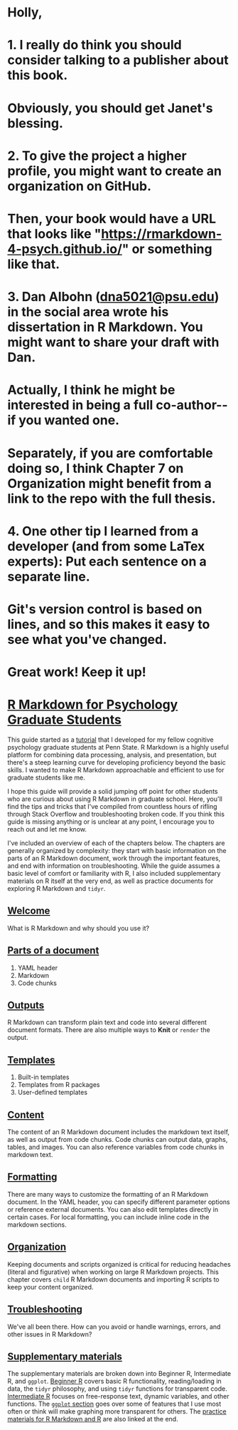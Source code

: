 # Holly,
# 
# 1. I really do think you should consider talking to a publisher about this book. 
# Obviously, you should get Janet's blessing.
# 
# 2. To give the project a higher profile, you might want to create an organization on GitHub. 
# Then, your book would have a URL that looks like "https://rmarkdown-4-psych.github.io/" or something like that.
# 
# 3. Dan Albohn (dna5021@psu.edu) in the social area wrote his dissertation in R Markdown. You might want to share your draft with Dan. 
# Actually, I think he might be interested in being a full co-author--if you wanted one. 
# Separately, if you are comfortable doing so, I think Chapter 7 on Organization might benefit from a link to the repo with the full thesis.
# 
# 4. One other tip I learned from a developer (and from some LaTex experts): Put each sentence on a separate line.
# Git's version control is based on lines, and so this makes it easy to see what you've changed.
# 
# Great work! Keep it up!

# [R Markdown for Psychology Graduate Students](https://hollzzar.github.io/rmarkdown-guide/)

This guide started as a [tutorial](https://github.com/hollzzar/markdown-tutorial) that I developed for my fellow cognitive psychology graduate students at Penn State. 
R Markdown is a highly useful platform for combining data processing, analysis, and presentation, but there's a steep learning curve for developing proficiency beyond the basic skills.
I wanted to make R Markdown approachable and efficient to use for graduate students like me.

I hope this guide will provide a solid jumping off point for other students who are curious about using R Markdown in graduate school. 
Here, you'll find the tips and tricks that I've compiled from countless hours of rifling through Stack Overflow and troubleshooting broken code. 
If you think this guide is missing anything or is unclear at any point, I encourage you to reach out and let me know.

I've included an overview of each of the chapters below. 
The chapters are generally organized by complexity: they start with basic information on the parts of an R Markdown document, work through the important features, and end with information on troubleshooting. 
While the guide assumes a basic level of comfort or familiarity with R, I also included supplementary materials on R itself at the very end, as well as practice documents for exploring R Markdown and `tidyr`.

## [Welcome](https://hollzzar.github.io/rmarkdown-guide/index.html)

What is R Markdown and why should you use it?

## [Parts of a document](https://hollzzar.github.io/rmarkdown-guide/intro.html)

1. YAML header
1. Markdown
1. Code chunks

## [Outputs](https://hollzzar.github.io/rmarkdown-guide/output.html)

R Markdown can transform plain text and code into several different document formats. 
There are also multiple ways to **Knit** or `render` the output.

## [Templates](https://hollzzar.github.io/rmarkdown-guide/template.html)

1. Built-in templates
1. Templates from R packages
1. User-defined templates

## [Content](https://hollzzar.github.io/rmarkdown-guide/content.html)

The content of an R Markdown document includes the markdown text itself, as well as output from code chunks. 
Code chunks can output data, graphs, tables, and images. 
You can also reference variables from code chunks in markdown text.

## [Formatting](https://hollzzar.github.io/rmarkdown-guide/format.html)

There are many ways to customize the formatting of an R Markdown document. 
In the YAML header, you can specify different parameter options or reference external documents. 
You can also edit templates directly in certain cases. For local formatting, you can include inline code in the markdown sections.

## [Organization](https://hollzzar.github.io/rmarkdown-guide/organization.html)

Keeping documents and scripts organized is critical for reducing headaches (literal and figurative) when working on large R Markdown projects. 
This chapter covers `child` R Markdown documents and importing R scripts to keep your content organized.

## [Troubleshooting](https://hollzzar.github.io/rmarkdown-guide/trouble.html)

We've all been there. 
How can you avoid or handle warnings, errors, and other issues in R Markdown?

## [Supplementary materials](https://hollzzar.github.io/rmarkdown-guide/supplement.html)

The supplementary materials are broken down into Beginner R, Intermediate R, and `ggplot`. 
[Beginner R](https://hollzzar.github.io/rmarkdown-guide/supplement.html#beginner-r) covers basic R functionality, reading/loading in data, the `tidyr` philosophy, and using `tidyr` functions for transparent code.
[Intermediate R](https://hollzzar.github.io/rmarkdown-guide/supplement.html#intermediate-r) focuses on free-response text, dynamic variables, and other functions. 
The [`ggplot` section](https://hollzzar.github.io/rmarkdown-guide/supplement.html#ggplotinfo) goes over some of features that I use most often or think will make graphing more transparent for others. 
The [practice materials for R Markdown and R](https://hollzzar.github.io/rmarkdown-guide/supplement.html#practice-materials) are also linked at the end.
